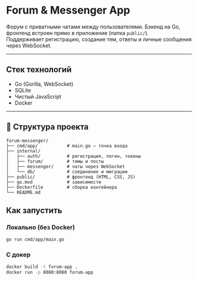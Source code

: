 #  Forum & Messenger App

Форум с приватными чатами между пользователями. Бэкенд на Go, фронтенд встроен прямо в приложение (папка `public/`).  
Поддерживает регистрацию, создание тем, ответы и личные сообщения через WebSocket.

---

##  Стек технологий

- Go (Gorilla, WebSocket)
- SQLite
- Чистый JavaScript
- Docker

---

## 📁 Структура проекта
```
forum-messenger/
├── cmd/app/           # main.go — точка входа
├── internal/
│   ├── auth/          # регистрация, логин, токены
│   ├── forum/         # темы и посты
│   ├── messenger/     # чаты через WebSocket
│   └── db/            # соединение и миграции
├── public/            # фронтенд (HTML, CSS, JS)
├── go.mod             # зависимости
├── Dockerfile         # сборка контейнера
└── README.md
```
##  Как запустить

###  Локально (без Docker)

```bash
go run cmd/app/main.go
```
### С докер

```bash
docker build -t forum-app .
docker run -p 8080:8080 forum-app
```

